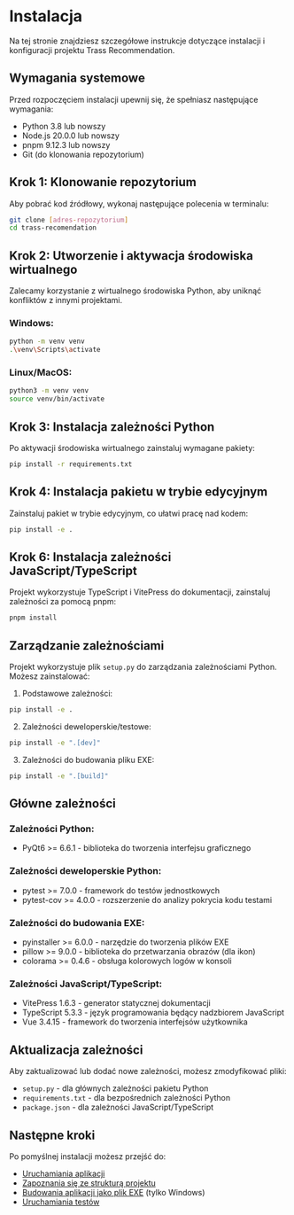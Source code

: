 # Instalacja

Na tej stronie znajdziesz szczegółowe instrukcje dotyczące instalacji i konfiguracji projektu Trass Recommendation.

## Wymagania systemowe

Przed rozpoczęciem instalacji upewnij się, że spełniasz następujące wymagania:

- Python 3.8 lub nowszy
- Node.js 20.0.0 lub nowszy
- pnpm 9.12.3 lub nowszy
- Git (do klonowania repozytorium)

## Krok 1: Klonowanie repozytorium

Aby pobrać kod źródłowy, wykonaj następujące polecenia w terminalu:

```bash
git clone [adres-repozytorium]
cd trass-recomendation
```

## Krok 2: Utworzenie i aktywacja środowiska wirtualnego

Zalecamy korzystanie z wirtualnego środowiska Python, aby uniknąć konfliktów z innymi projektami.

### Windows:

```bash
python -m venv venv
.\venv\Scripts\activate
```

### Linux/MacOS:

```bash
python3 -m venv venv
source venv/bin/activate
```

## Krok 3: Instalacja zależności Python

Po aktywacji środowiska wirtualnego zainstaluj wymagane pakiety:

```bash
pip install -r requirements.txt
```

## Krok 4: Instalacja pakietu w trybie edycyjnym

Zainstaluj pakiet w trybie edycyjnym, co ułatwi pracę nad kodem:

```bash
pip install -e .
```

## Krok 6: Instalacja zależności JavaScript/TypeScript

Projekt wykorzystuje TypeScript i VitePress do dokumentacji, zainstaluj zależności za pomocą pnpm:

```bash
pnpm install
```

## Zarządzanie zależnościami

Projekt wykorzystuje plik `setup.py` do zarządzania zależnościami Python. Możesz zainstalować:

1. Podstawowe zależności:
```bash
pip install -e .
```

2. Zależności deweloperskie/testowe:
```bash
pip install -e ".[dev]"
```

3. Zależności do budowania pliku EXE:
```bash
pip install -e ".[build]"
```

## Główne zależności

### Zależności Python:
- PyQt6 >= 6.6.1 - biblioteka do tworzenia interfejsu graficznego

### Zależności deweloperskie Python:
- pytest >= 7.0.0 - framework do testów jednostkowych
- pytest-cov >= 4.0.0 - rozszerzenie do analizy pokrycia kodu testami

### Zależności do budowania EXE:
- pyinstaller >= 6.0.0 - narzędzie do tworzenia plików EXE
- pillow >= 9.0.0 - biblioteka do przetwarzania obrazów (dla ikon)
- colorama >= 0.4.6 - obsługa kolorowych logów w konsoli

### Zależności JavaScript/TypeScript:
- VitePress 1.6.3 - generator statycznej dokumentacji
- TypeScript 5.3.3 - język programowania będący nadzbiorem JavaScript
- Vue 3.4.15 - framework do tworzenia interfejsów użytkownika

## Aktualizacja zależności

Aby zaktualizować lub dodać nowe zależności, możesz zmodyfikować pliki:
- `setup.py` - dla głównych zależności pakietu Python
- `requirements.txt` - dla bezpośrednich zależności Python
- `package.json` - dla zależności JavaScript/TypeScript

## Następne kroki

Po pomyślnej instalacji możesz przejść do:
- [Uruchamiania aplikacji](/running)
- [Zapoznania się ze strukturą projektu](/structure)
- [Budowania aplikacji jako plik EXE](/building-exe) (tylko Windows)
- [Uruchamiania testów](/testing) 
